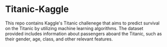 # Titanic-Kaggle
This repo contains Kaggle's Titanic challenege that aims to predict survival on the Titanic by utilizing machine learning algorithms. The dataset provided includes information about passengers aboard the Titanic, such as their gender, age, class, and other relevant features.
